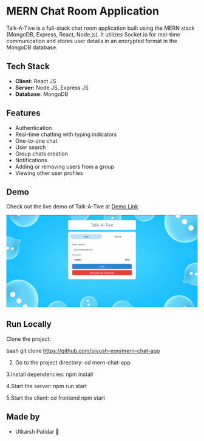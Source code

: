 # MERN Chat Room Application

Talk-A-Tive is a full-stack chat room application built using the MERN stack (MongoDB, Express, React, Node.js). It utilizes Socket.io for real-time communication and stores user details in an encrypted format in the MongoDB database.

## Tech Stack

- **Client:** React JS
- **Server:** Node JS, Express JS
- **Database:** MongoDB

## Features

- Authentication
- Real-time chatting with typing indicators
- One-to-one chat
- User search
- Group chats creation
- Notifications
- Adding or removing users from a group
- Viewing other user profiles

## Demo

Check out the live demo of Talk-A-Tive at [Demo Link](https://talk-a-tive.herokuapp.com/)

![Talk-A-Tive Screenshot](https://github.com/Utkarssh11/MERN-Chat-Room-Application/blob/main/login.png?raw=true)

## Run Locally

Clone the project:

bash
git clone https://github.com/piyush-eon/mern-chat-app


2. Go to the project directory:
   cd mern-chat-app

3.Install dependencies:
npm install


4.Start the server:
npm run start


5.Start the client:
cd frontend
npm start


## Made by 

- Utkarsh Patidar 🌸



